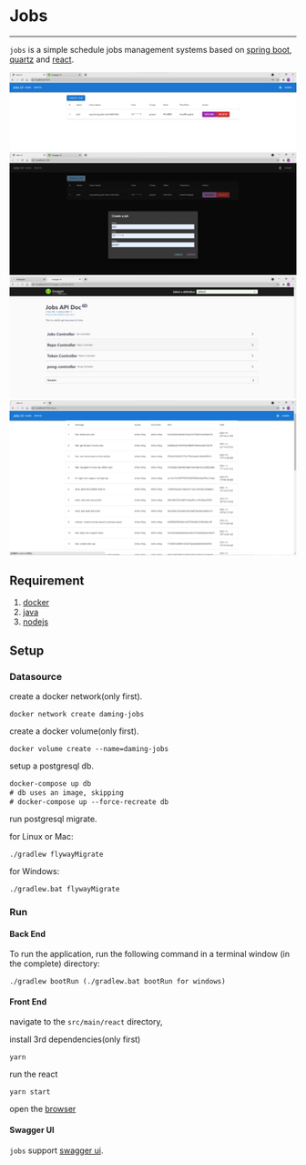 # Jobs
----

`jobs` is a simple schedule jobs management systems based on [spring boot](https://spring.io/projects/spring-boot/), [quartz](http://www.quartz-scheduler.org/) and [react](https://reactjs.org/).

![job-list](https://raw.githubusercontent.com/damingerdai/jobs/master/screenshots/job-list.png)
![job-create-dark](https://raw.githubusercontent.com/damingerdai/jobs/master/screenshots/job-create-dark.png)
![swagger-ui](https://raw.githubusercontent.com/damingerdai/jobs/master/screenshots/swagger-ui.png)
![changelogs](https://raw.githubusercontent.com/damingerdai/jobs/master/screenshots/changelogs.png)

## Requirement

1. [docker](https://www.docker.com/)
2. [java](http://jdk.java.net/17/)
3. [nodejs](https://nodejs.org/en/)

## Setup

### Datasource

create a docker network(only first).

```shell script
docker network create daming-jobs
```

create a docker volume(only first).

```shell script
docker volume create --name=daming-jobs
```

setup a postgresql db.

```shell script
docker-compose up db
# db uses an image, skipping
# docker-compose up --force-recreate db
```

run postgresql migrate.

for Linux or Mac:

```shell script
./gradlew flywayMigrate
```

for Windows:

```shell
./gradlew.bat flywayMigrate
```

### Run

#### Back End

To run the application, run the following command in a terminal window (in the complete) directory:

```shell
./gradlew bootRun (./gradlew.bat bootRun for windows)
```


#### Front End

navigate to the `src/main/react` directory,

install 3rd dependencies(only first)

```shell
yarn
```

run the react

```shell
yarn start
```

open the [browser](http://localhost:3000/)

####  Swagger UI

`jobs` support [swagger ui](http://127.0.0.1:8443/swagger-ui/index.html).
